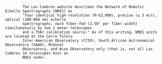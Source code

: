 
            The Las Cumbres website describes the Network of Robotic Echelle Spectrographs (NRES) as
            "four identical high-resolution (R~53,000), precise (≤ 3 m/s), optical (380-860 nm) echelle
            spectrographs, each fiber-fed (2.58" per fiber width) simultaneously by two 1 meter telescopes
            and a ThAr calibration source." As of this writing, NRES units are located at the Cerro Tololo
            Inter-American Observatory (CTIO), South African Astronomical Observatory (SAAO), McDonal 
            Observatory, and Wise Observatory only (that is, not all Las Cumbres 1m telescopes host an
            NRES node).
        